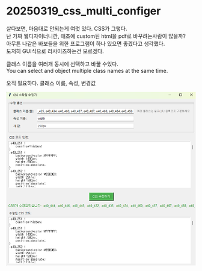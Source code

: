 # 20250319_css_multi_configer

살다보면, 마음대로 안되는게 여럿 있다. CSS가 그렇다.  
난 가짜 웹디자이너니깐, 애초에 custom된 html을 pdf로 바꾸려는사람이 많을까?  
아무튼 나같은 바보들을 위한 프로그램이 하나 있으면 좋겠다고 생각했다.  
도저히 GUI식으로 리사이즈하는건 모르겠다.  

클래스 이름을 여러개 동시에 선택하고 바꿀 수있다.  
You can select and object multiple class names at the same time.  

오직 필요하다. 클래스 이름, 속성, 변경값  

![Alt text](/v_pic.png)
